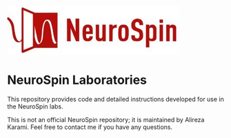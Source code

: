 ![NeuroSpin](Files/neurospin.jpg)  

# NeuroSpin Laboratories
This repository provides code and detailed instructions developed for use in the NeuroSpin labs.

This is not an official NeuroSpin repository; it is maintained by Alireza Karami. Feel free to contact me if you have any questions.
